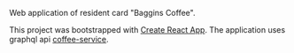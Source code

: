 Web application of resident card "Baggins Coffee".

This project was bootstrapped with [Create React App](https://github.com/facebook/create-react-app).
The application uses graphql api [coffee-service](https://github.com/juicylevel/coffee-service).